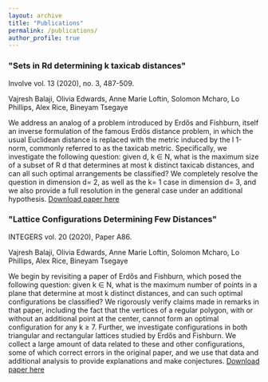 ```yaml
---
layout: archive
title: "Publications"
permalink: /publications/
author_profile: true
---
```

### "Sets in Rd determining k taxicab distances"
Involve vol. 13 (2020), no. 3, 487-509.

Vajresh Balaji, Olivia Edwards, Anne Marie Loftin, Solomon Mcharo, Lo Phillips, Alex Rice, Bineyam Tsegaye

We address an analog of a problem introduced by Erdős and Fishburn, itself an inverse formulation of the famous Erdős distance problem, in which the usual Euclidean distance is replaced with the metric induced by the l 1-norm, commonly referred to as the taxicab metric. Specifically, we investigate the following question: given d, k ∈ N, what is the maximum size of a subset of R d that determines at most k distinct taxicab distances, and can all such optimal arrangements be classified? We completely resolve the question in dimension d= 2, as well as the k= 1 case in dimension d= 3, and we also provide a full resolution in the general case under an additional hypothesis. [Download paper here](http://oliviafrances-edwards.github.io/files/sets_in_rd_determining_k_taxicab_distances.pdf)


### "Lattice Configurations Determining Few Distances"
INTEGERS vol. 20 (2020), Paper A86.

Vajresh Balaji, Olivia Edwards, Anne Marie Loftin, Solomon Mcharo, Lo Phillips, Alex Rice, Bineyam Tsegaye

We begin by revisiting a paper of Erdős and Fishburn, which posed the following question: given k ∈ N, what is the maximum number of points in a plane that determine at most k distinct distances, and can such optimal configurations be classified? We rigorously verify claims made in remarks in that paper, including the fact that the vertices of a regular polygon, with or without an additional point at the center, cannot form an optimal configuration for any k ≥ 7. Further, we investigate configurations in both triangular and rectangular lattices studied by Erdős and Fishburn. We collect a large amount of data related to these and other configurations, some of which correct errors in the original paper, and we use that data and additional analysis to provide explanations and make conjectures. [Download paper here](http://oliviafrances-edwards.github.io/files/lattice_configurations_determining_few_distances.pdf)



<!--# Working Papers

### "School Choice and Charter Market Power: An Analysis of Charter School Management Organization Merger and Acquisitions"
2023

Drawing upon the traditional Industrial Organization (IO) framework, the analysis focuses on identifying the factors influencing CMO M\&A decisions, the patterns of consolidation, and the effects on educational outcomes and organizational efficiency. The findings reveal that CMO mergers and acquisitions are primarily driven by the pursuit of economies of scale, improved operational efficiency, and expanded geographic reach. Additionally, strategic considerations such as market dominance, resource pooling, and increased bargaining power play significant roles in shaping these transactions. The empirical analysis showcases how CMO consolidation impacts student performance, teacher retention, and overall educational quality.

### "Evaluating the Effects of and Parental Preferences for Special Education"
2023

Employing an oversubscribed lottery-IV identification strategy, we examine the effects of attending these specialized charter schools on various educational outcomes for students with special education (SPED) needs. Additionally, we investigate treatment effect heterogeneity by exploring the impact of different instructional styles within these schools. We explore the alignment between parental preferences and the effectiveness of instructional approaches in catering to the needs of SPED students. By examining the results from the oversubscribed lottery-IV identification, we are able to identify the causal effects of attending SPED-oriented charter schools on academic achievement, social-emotional development, and other key outcomes. Moreover, we delve into parental preferences for SPED educational settings through the application of a structural demand model. This analysis enables us to assess whether parental preferences align with the reduced-form evidence on instructional effectiveness for SPED students. By comparing parental preferences with the outcomes observed in the oversubscribed lottery-IV identification, we gain insights into potential misalignments and areas of improvement in meeting the needs of SPED students.-->



